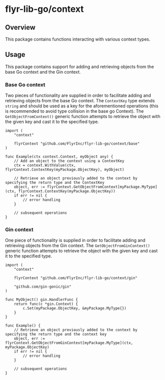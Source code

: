 # flyr-lib-go/context

## Overview
This package contains functions interacting with various context types.

## Usage
This package contains support for adding and retrieving objects from the base Go context and the Gin context.

### Base Go context
Two pieces of functionality are supplied in order to facilitate adding and retrieving objects from the base Go context. The `ContextKey` type extends `string` and should be used as a key for the aforementioned operations (this is recommended to avoid type collision in the base go Context). The `GetObjectFromContext()` generic function attempts to retrieve the object with the given key and cast it to the specified type.
```
import (
    "context"

	flyrContext "github.com/FlyrInc/flyr-lib-go/context/base"
)

func Example(ctx context.Context, myObject any) {
    // Add an object to the context using a ContextKey
    ctx = context.WithValue(ctx, flyrContext.ContextKey(myPackage.ObjectKey), myObject)

    // Retrieve an object previously added to the context by specifying the return type and the ContextKey
    object, err := flyrContext.GetObjectFromContext[myPackage.MyType](ctx, flyrContext.ContextKey(myPackage.ObjectKey))
	if err != nil {
		// error handling
	}

    // subsequent operations
}
```

### Gin context
One piece of functionality is supplied in order to facilitate adding and retrieving objects from the Gin context. The `GetObjectFromGinContext()` generic function attempts to retrieve the object with the given key and cast it to the specified type.
```
import (
	"context"

    flyrContext "github.com/FlyrInc/flyr-lib-go/context/gin"

    "github.com/gin-gonic/gin"
)

func MyObject() gin.HandlerFunc {
	return func(c *gin.Context) {
		c.Set(myPackage.ObjectKey, &myPackage.MyType{})
	}
}

func Example() {
    // Retrieve an object previously added to the context by specifying the return type and the context key
    object, err := flyrContext.GetObjectFromGinContext[myPackage.MyType](ctx, myPackage.ObjectKey)
	if err != nil {
		// error handling
	}

    // subsequent operations
}
```
